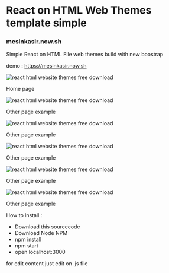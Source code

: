 # React on HTML Web Themes template simple

### mesinkasir.now.sh

Simple React on HTML File web themes build with new boostrap

demo : https://mesinkasir.now.sh

![react html website themes free download](https://1.bp.blogspot.com/-pETf5v9fkhI/YB98EjMx0uI/AAAAAAAAMvY/5-BjQiAOFOY9H2vdzHSsWQk2zFHz3Rt5gCLcBGAsYHQ/s1349/free%2Breact%2Bhtml%2Btemplate%2Bdownload%2B%25286%2529.png)

Home page

![react html website themes free download](https://1.bp.blogspot.com/-hjbE-jzy74M/YB98ECvul2I/AAAAAAAAMvQ/Hqbij8mFrZ8z-p_xXB11zY1vN2SucymqACLcBGAsYHQ/s1361/free%2Breact%2Bhtml%2Btemplate%2Bdownload%2B%25285%2529.png)

Other page example

![react html website themes free download](https://1.bp.blogspot.com/-6FPOOyLinLs/YB98EXQwudI/AAAAAAAAMvU/tHLbh0FNTHANHWH17gsyCUOj2A4yPDrIQCLcBGAsYHQ/s1361/free%2Breact%2Bhtml%2Btemplate%2Bdownload%2B%25284%2529.png)

Other page example

![react html website themes free download](https://1.bp.blogspot.com/-ncpzQZIvNgo/YB98DBUG8wI/AAAAAAAAMvI/TyQx8HOpxgYYw46NGAyWi-xWsjpzn501ACLcBGAsYHQ/s1361/free%2Breact%2Bhtml%2Btemplate%2Bdownload%2B%25283%2529.png)

Other page example

![react html website themes free download](https://1.bp.blogspot.com/-DbGZO8aLBnQ/YB98C_ZyIdI/AAAAAAAAMvE/unpf_kxEaGIpqLSVdaFvqyzdSGfC7baqACLcBGAsYHQ/s1361/free%2Breact%2Bhtml%2Btemplate%2Bdownload%2B%25282%2529.png)

Other page example

![react html website themes free download](https://1.bp.blogspot.com/-LFzI6QtJ7-8/YB98D-oppSI/AAAAAAAAMvM/f-Z9-JnaMbIqAkg7hNn4cdvv1OIXG58SgCLcBGAsYHQ/s1361/free%2Breact%2Bhtml%2Btemplate%2Bdownload%2B%25281%2529.png)

Other page example

How to install :

+ Download this sourcecode
+ Download Node NPM 
+ npm install
+ npm start
+ open localhost:3000 

for edit content just edit on .js file
